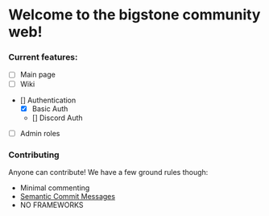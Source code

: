 # Welcome to the bigstone community web!

### Current features:
- [ ] Main page
- [ ] Wiki
- [] Authentication
    - [x] Basic Auth
    - [] Discord Auth
- [ ] Admin roles

### Contributing
Anyone can contribute! We have a few ground rules though:

- Minimal commenting
- [Semantic Commit Messages](https://gist.github.com/joshbuchea/6f47e86d2510bce28f8e7f42ae84c716)
- NO FRAMEWORKS